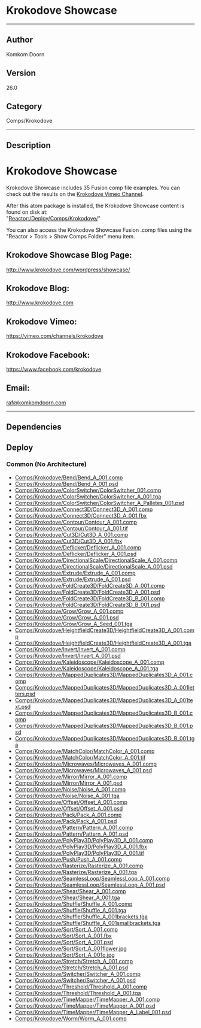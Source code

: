 # Krokodove Showcase
___

## Author
Komkom Doorn

## Version
26.0

## Category
Comps/Krokodove

___

## Description
<h1>Krokodove Showcase</h1>

<p>Krokodove Showcase includes 35 Fusion comp file examples. You can check out the results on the <a href="https://vimeo.com/channels/krokodove">Krokodove Vimeo Channel</a>.</p>

<p>After this atom package is installed, the Krokodove Showcase content is found on disk at:<br>
&quot;<a href="file://Reactor:/Deploy/Comps/Krokodove/">Reactor:/Deploy/Comps/Krokodove/</a>&quot;</p>

You can also access the Krokodove Showcase Fusion .comp files using the &quot;Reactor &gt; Tools &gt; Show Comps Folder&quot; menu item.

<h2>Krokodove Showcase Blog Page:</h2>
<p><a href="http://www.krokodove.com/wordpress/showcase/">http://www.krokodove.com/wordpress/showcase/</a></p>

<h2>Krokodove Blog:</h2>
<p><a href="http://www.krokodove.com">http://www.krokodove.com</a></p>

<h2>Krokodove Vimeo:</h2>
<p><a href="https://vimeo.com/channels/krokodove">https://vimeo.com/channels/krokodove</a></p>

<h2>Krokodove Facebook:</h2>
<p><a href="https://www.facebook.com/krokodove">https://www.facebook.com/krokodove</a></p>

<h2>Email:</h2>
<p><a href="mailto:raf@komkomdoorn.com">raf@komkomdoorn.com</a></p>

___

## Dependencies

## Deploy

### Common (No Architecture)

<ul>
<li><a href="https://gitlab.com/WeSuckLess/Reactor/-/blob/master/Atoms/com.KomkomDoorn.Krokodove.Showcase/Comps/Krokodove/Bend/Bend_A_001.comp?ref_type=heads">Comps/Krokodove/Bend/Bend_A_001.comp</a></li>
<li><a href="https://gitlab.com/WeSuckLess/Reactor/-/blob/master/Atoms/com.KomkomDoorn.Krokodove.Showcase/Comps/Krokodove/Bend/Bend_A_001.psd?ref_type=heads">Comps/Krokodove/Bend/Bend_A_001.psd</a></li>
<li><a href="https://gitlab.com/WeSuckLess/Reactor/-/blob/master/Atoms/com.KomkomDoorn.Krokodove.Showcase/Comps/Krokodove/ColorSwitcher/ColorSwitcher_001.comp?ref_type=heads">Comps/Krokodove/ColorSwitcher/ColorSwitcher_001.comp</a></li>
<li><a href="https://gitlab.com/WeSuckLess/Reactor/-/blob/master/Atoms/com.KomkomDoorn.Krokodove.Showcase/Comps/Krokodove/ColorSwitcher/ColorSwitcher_A_001.tga?ref_type=heads">Comps/Krokodove/ColorSwitcher/ColorSwitcher_A_001.tga</a></li>
<li><a href="https://gitlab.com/WeSuckLess/Reactor/-/blob/master/Atoms/com.KomkomDoorn.Krokodove.Showcase/Comps/Krokodove/ColorSwitcher/ColorSwitcher_A_Palletes_001.psd?ref_type=heads">Comps/Krokodove/ColorSwitcher/ColorSwitcher_A_Palletes_001.psd</a></li>
<li><a href="https://gitlab.com/WeSuckLess/Reactor/-/blob/master/Atoms/com.KomkomDoorn.Krokodove.Showcase/Comps/Krokodove/Connect3D/Connect3D_A_001.comp?ref_type=heads">Comps/Krokodove/Connect3D/Connect3D_A_001.comp</a></li>
<li><a href="https://gitlab.com/WeSuckLess/Reactor/-/blob/master/Atoms/com.KomkomDoorn.Krokodove.Showcase/Comps/Krokodove/Connect3D/Connect3D_A_001.fbx?ref_type=heads">Comps/Krokodove/Connect3D/Connect3D_A_001.fbx</a></li>
<li><a href="https://gitlab.com/WeSuckLess/Reactor/-/blob/master/Atoms/com.KomkomDoorn.Krokodove.Showcase/Comps/Krokodove/Contour/Contour_A_001.comp?ref_type=heads">Comps/Krokodove/Contour/Contour_A_001.comp</a></li>
<li><a href="https://gitlab.com/WeSuckLess/Reactor/-/blob/master/Atoms/com.KomkomDoorn.Krokodove.Showcase/Comps/Krokodove/Contour/Contour_A_001.tif?ref_type=heads">Comps/Krokodove/Contour/Contour_A_001.tif</a></li>
<li><a href="https://gitlab.com/WeSuckLess/Reactor/-/blob/master/Atoms/com.KomkomDoorn.Krokodove.Showcase/Comps/Krokodove/Cut3D/Cut3D_A_001.comp?ref_type=heads">Comps/Krokodove/Cut3D/Cut3D_A_001.comp</a></li>
<li><a href="https://gitlab.com/WeSuckLess/Reactor/-/blob/master/Atoms/com.KomkomDoorn.Krokodove.Showcase/Comps/Krokodove/Cut3D/Cut3D_A_001.fbx?ref_type=heads">Comps/Krokodove/Cut3D/Cut3D_A_001.fbx</a></li>
<li><a href="https://gitlab.com/WeSuckLess/Reactor/-/blob/master/Atoms/com.KomkomDoorn.Krokodove.Showcase/Comps/Krokodove/Deflicker/Deflicker_A_001.comp?ref_type=heads">Comps/Krokodove/Deflicker/Deflicker_A_001.comp</a></li>
<li><a href="https://gitlab.com/WeSuckLess/Reactor/-/blob/master/Atoms/com.KomkomDoorn.Krokodove.Showcase/Comps/Krokodove/Deflicker/Deflicker_A_001.psd?ref_type=heads">Comps/Krokodove/Deflicker/Deflicker_A_001.psd</a></li>
<li><a href="https://gitlab.com/WeSuckLess/Reactor/-/blob/master/Atoms/com.KomkomDoorn.Krokodove.Showcase/Comps/Krokodove/DirectionalScale/DirectionalScale_A_001.comp?ref_type=heads">Comps/Krokodove/DirectionalScale/DirectionalScale_A_001.comp</a></li>
<li><a href="https://gitlab.com/WeSuckLess/Reactor/-/blob/master/Atoms/com.KomkomDoorn.Krokodove.Showcase/Comps/Krokodove/DirectionalScale/DirectionalScale_A_001.psd?ref_type=heads">Comps/Krokodove/DirectionalScale/DirectionalScale_A_001.psd</a></li>
<li><a href="https://gitlab.com/WeSuckLess/Reactor/-/blob/master/Atoms/com.KomkomDoorn.Krokodove.Showcase/Comps/Krokodove/Extrude/Extrude_A_001.comp?ref_type=heads">Comps/Krokodove/Extrude/Extrude_A_001.comp</a></li>
<li><a href="https://gitlab.com/WeSuckLess/Reactor/-/blob/master/Atoms/com.KomkomDoorn.Krokodove.Showcase/Comps/Krokodove/Extrude/Extrude_A_001.psd?ref_type=heads">Comps/Krokodove/Extrude/Extrude_A_001.psd</a></li>
<li><a href="https://gitlab.com/WeSuckLess/Reactor/-/blob/master/Atoms/com.KomkomDoorn.Krokodove.Showcase/Comps/Krokodove/FoldCreate3D/FoldCreate3D_A_001.comp?ref_type=heads">Comps/Krokodove/FoldCreate3D/FoldCreate3D_A_001.comp</a></li>
<li><a href="https://gitlab.com/WeSuckLess/Reactor/-/blob/master/Atoms/com.KomkomDoorn.Krokodove.Showcase/Comps/Krokodove/FoldCreate3D/FoldCreate3D_A_001.psd?ref_type=heads">Comps/Krokodove/FoldCreate3D/FoldCreate3D_A_001.psd</a></li>
<li><a href="https://gitlab.com/WeSuckLess/Reactor/-/blob/master/Atoms/com.KomkomDoorn.Krokodove.Showcase/Comps/Krokodove/FoldCreate3D/FoldCreate3D_B_001.comp?ref_type=heads">Comps/Krokodove/FoldCreate3D/FoldCreate3D_B_001.comp</a></li>
<li><a href="https://gitlab.com/WeSuckLess/Reactor/-/blob/master/Atoms/com.KomkomDoorn.Krokodove.Showcase/Comps/Krokodove/FoldCreate3D/FoldCreate3D_B_001.psd?ref_type=heads">Comps/Krokodove/FoldCreate3D/FoldCreate3D_B_001.psd</a></li>
<li><a href="https://gitlab.com/WeSuckLess/Reactor/-/blob/master/Atoms/com.KomkomDoorn.Krokodove.Showcase/Comps/Krokodove/Grow/Grow_A_001.comp?ref_type=heads">Comps/Krokodove/Grow/Grow_A_001.comp</a></li>
<li><a href="https://gitlab.com/WeSuckLess/Reactor/-/blob/master/Atoms/com.KomkomDoorn.Krokodove.Showcase/Comps/Krokodove/Grow/Grow_A_001.psd?ref_type=heads">Comps/Krokodove/Grow/Grow_A_001.psd</a></li>
<li><a href="https://gitlab.com/WeSuckLess/Reactor/-/blob/master/Atoms/com.KomkomDoorn.Krokodove.Showcase/Comps/Krokodove/Grow/Grow_A_Seed_001.tga?ref_type=heads">Comps/Krokodove/Grow/Grow_A_Seed_001.tga</a></li>
<li><a href="https://gitlab.com/WeSuckLess/Reactor/-/blob/master/Atoms/com.KomkomDoorn.Krokodove.Showcase/Comps/Krokodove/HeightfieldCreate3D/HeightfieldCreate3D_A_001.comp?ref_type=heads">Comps/Krokodove/HeightfieldCreate3D/HeightfieldCreate3D_A_001.comp</a></li>
<li><a href="https://gitlab.com/WeSuckLess/Reactor/-/blob/master/Atoms/com.KomkomDoorn.Krokodove.Showcase/Comps/Krokodove/HeightfieldCreate3D/HeightfieldCreate3D_A_001.tga?ref_type=heads">Comps/Krokodove/HeightfieldCreate3D/HeightfieldCreate3D_A_001.tga</a></li>
<li><a href="https://gitlab.com/WeSuckLess/Reactor/-/blob/master/Atoms/com.KomkomDoorn.Krokodove.Showcase/Comps/Krokodove/Invert/Invert_A_001.comp?ref_type=heads">Comps/Krokodove/Invert/Invert_A_001.comp</a></li>
<li><a href="https://gitlab.com/WeSuckLess/Reactor/-/blob/master/Atoms/com.KomkomDoorn.Krokodove.Showcase/Comps/Krokodove/Invert/Invert_A_001.psd?ref_type=heads">Comps/Krokodove/Invert/Invert_A_001.psd</a></li>
<li><a href="https://gitlab.com/WeSuckLess/Reactor/-/blob/master/Atoms/com.KomkomDoorn.Krokodove.Showcase/Comps/Krokodove/Kaleidoscope/Kaleidoscope_A_001.comp?ref_type=heads">Comps/Krokodove/Kaleidoscope/Kaleidoscope_A_001.comp</a></li>
<li><a href="https://gitlab.com/WeSuckLess/Reactor/-/blob/master/Atoms/com.KomkomDoorn.Krokodove.Showcase/Comps/Krokodove/Kaleidoscope/Kaleidoscope_A_001.tga?ref_type=heads">Comps/Krokodove/Kaleidoscope/Kaleidoscope_A_001.tga</a></li>
<li><a href="https://gitlab.com/WeSuckLess/Reactor/-/blob/master/Atoms/com.KomkomDoorn.Krokodove.Showcase/Comps/Krokodove/MappedDuplicates3D/MappedDuplicates3D_A_001.comp?ref_type=heads">Comps/Krokodove/MappedDuplicates3D/MappedDuplicates3D_A_001.comp</a></li>
<li><a href="https://gitlab.com/WeSuckLess/Reactor/-/blob/master/Atoms/com.KomkomDoorn.Krokodove.Showcase/Comps/Krokodove/MappedDuplicates3D/MappedDuplicates3D_A_001letters.psd?ref_type=heads">Comps/Krokodove/MappedDuplicates3D/MappedDuplicates3D_A_001letters.psd</a></li>
<li><a href="https://gitlab.com/WeSuckLess/Reactor/-/blob/master/Atoms/com.KomkomDoorn.Krokodove.Showcase/Comps/Krokodove/MappedDuplicates3D/MappedDuplicates3D_A_001text.psd?ref_type=heads">Comps/Krokodove/MappedDuplicates3D/MappedDuplicates3D_A_001text.psd</a></li>
<li><a href="https://gitlab.com/WeSuckLess/Reactor/-/blob/master/Atoms/com.KomkomDoorn.Krokodove.Showcase/Comps/Krokodove/MappedDuplicates3D/MappedDuplicates3D_B_001.comp?ref_type=heads">Comps/Krokodove/MappedDuplicates3D/MappedDuplicates3D_B_001.comp</a></li>
<li><a href="https://gitlab.com/WeSuckLess/Reactor/-/blob/master/Atoms/com.KomkomDoorn.Krokodove.Showcase/Comps/Krokodove/MappedDuplicates3D/MappedDuplicates3D_B_001.psd?ref_type=heads">Comps/Krokodove/MappedDuplicates3D/MappedDuplicates3D_B_001.psd</a></li>
<li><a href="https://gitlab.com/WeSuckLess/Reactor/-/blob/master/Atoms/com.KomkomDoorn.Krokodove.Showcase/Comps/Krokodove/MappedDuplicates3D/MappedDuplicates3D_B_001.tga?ref_type=heads">Comps/Krokodove/MappedDuplicates3D/MappedDuplicates3D_B_001.tga</a></li>
<li><a href="https://gitlab.com/WeSuckLess/Reactor/-/blob/master/Atoms/com.KomkomDoorn.Krokodove.Showcase/Comps/Krokodove/MatchColor/MatchColor_A_001.comp?ref_type=heads">Comps/Krokodove/MatchColor/MatchColor_A_001.comp</a></li>
<li><a href="https://gitlab.com/WeSuckLess/Reactor/-/blob/master/Atoms/com.KomkomDoorn.Krokodove.Showcase/Comps/Krokodove/MatchColor/MatchColor_A_001.tif?ref_type=heads">Comps/Krokodove/MatchColor/MatchColor_A_001.tif</a></li>
<li><a href="https://gitlab.com/WeSuckLess/Reactor/-/blob/master/Atoms/com.KomkomDoorn.Krokodove.Showcase/Comps/Krokodove/Microwaves/Microwaves_A_001.comp?ref_type=heads">Comps/Krokodove/Microwaves/Microwaves_A_001.comp</a></li>
<li><a href="https://gitlab.com/WeSuckLess/Reactor/-/blob/master/Atoms/com.KomkomDoorn.Krokodove.Showcase/Comps/Krokodove/Microwaves/Microwaves_A_001.psd?ref_type=heads">Comps/Krokodove/Microwaves/Microwaves_A_001.psd</a></li>
<li><a href="https://gitlab.com/WeSuckLess/Reactor/-/blob/master/Atoms/com.KomkomDoorn.Krokodove.Showcase/Comps/Krokodove/Mirror/Mirror_A_001.comp?ref_type=heads">Comps/Krokodove/Mirror/Mirror_A_001.comp</a></li>
<li><a href="https://gitlab.com/WeSuckLess/Reactor/-/blob/master/Atoms/com.KomkomDoorn.Krokodove.Showcase/Comps/Krokodove/Mirror/Mirror_A_001.psd?ref_type=heads">Comps/Krokodove/Mirror/Mirror_A_001.psd</a></li>
<li><a href="https://gitlab.com/WeSuckLess/Reactor/-/blob/master/Atoms/com.KomkomDoorn.Krokodove.Showcase/Comps/Krokodove/Noise/Noise_A_001.comp?ref_type=heads">Comps/Krokodove/Noise/Noise_A_001.comp</a></li>
<li><a href="https://gitlab.com/WeSuckLess/Reactor/-/blob/master/Atoms/com.KomkomDoorn.Krokodove.Showcase/Comps/Krokodove/Noise/Noise_A_001.tga?ref_type=heads">Comps/Krokodove/Noise/Noise_A_001.tga</a></li>
<li><a href="https://gitlab.com/WeSuckLess/Reactor/-/blob/master/Atoms/com.KomkomDoorn.Krokodove.Showcase/Comps/Krokodove/Offset/Offset_A_001.comp?ref_type=heads">Comps/Krokodove/Offset/Offset_A_001.comp</a></li>
<li><a href="https://gitlab.com/WeSuckLess/Reactor/-/blob/master/Atoms/com.KomkomDoorn.Krokodove.Showcase/Comps/Krokodove/Offset/Offset_A_001.psd?ref_type=heads">Comps/Krokodove/Offset/Offset_A_001.psd</a></li>
<li><a href="https://gitlab.com/WeSuckLess/Reactor/-/blob/master/Atoms/com.KomkomDoorn.Krokodove.Showcase/Comps/Krokodove/Pack/Pack_A_001.comp?ref_type=heads">Comps/Krokodove/Pack/Pack_A_001.comp</a></li>
<li><a href="https://gitlab.com/WeSuckLess/Reactor/-/blob/master/Atoms/com.KomkomDoorn.Krokodove.Showcase/Comps/Krokodove/Pack/Pack_A_001.psd?ref_type=heads">Comps/Krokodove/Pack/Pack_A_001.psd</a></li>
<li><a href="https://gitlab.com/WeSuckLess/Reactor/-/blob/master/Atoms/com.KomkomDoorn.Krokodove.Showcase/Comps/Krokodove/Pattern/Pattern_A_001.comp?ref_type=heads">Comps/Krokodove/Pattern/Pattern_A_001.comp</a></li>
<li><a href="https://gitlab.com/WeSuckLess/Reactor/-/blob/master/Atoms/com.KomkomDoorn.Krokodove.Showcase/Comps/Krokodove/Pattern/Pattern_A_001.psd?ref_type=heads">Comps/Krokodove/Pattern/Pattern_A_001.psd</a></li>
<li><a href="https://gitlab.com/WeSuckLess/Reactor/-/blob/master/Atoms/com.KomkomDoorn.Krokodove.Showcase/Comps/Krokodove/PolyPlay3D/PolyPlay3D_A_001.comp?ref_type=heads">Comps/Krokodove/PolyPlay3D/PolyPlay3D_A_001.comp</a></li>
<li><a href="https://gitlab.com/WeSuckLess/Reactor/-/blob/master/Atoms/com.KomkomDoorn.Krokodove.Showcase/Comps/Krokodove/PolyPlay3D/PolyPlay3D_A_001.fbx?ref_type=heads">Comps/Krokodove/PolyPlay3D/PolyPlay3D_A_001.fbx</a></li>
<li><a href="https://gitlab.com/WeSuckLess/Reactor/-/blob/master/Atoms/com.KomkomDoorn.Krokodove.Showcase/Comps/Krokodove/PolyPlay3D/PolyPlay3D_A_001.tif?ref_type=heads">Comps/Krokodove/PolyPlay3D/PolyPlay3D_A_001.tif</a></li>
<li><a href="https://gitlab.com/WeSuckLess/Reactor/-/blob/master/Atoms/com.KomkomDoorn.Krokodove.Showcase/Comps/Krokodove/Push/Push_A_001.comp?ref_type=heads">Comps/Krokodove/Push/Push_A_001.comp</a></li>
<li><a href="https://gitlab.com/WeSuckLess/Reactor/-/blob/master/Atoms/com.KomkomDoorn.Krokodove.Showcase/Comps/Krokodove/Rasterize/Rasterize_A_001.comp?ref_type=heads">Comps/Krokodove/Rasterize/Rasterize_A_001.comp</a></li>
<li><a href="https://gitlab.com/WeSuckLess/Reactor/-/blob/master/Atoms/com.KomkomDoorn.Krokodove.Showcase/Comps/Krokodove/Rasterize/Rasterize_A_001.tga?ref_type=heads">Comps/Krokodove/Rasterize/Rasterize_A_001.tga</a></li>
<li><a href="https://gitlab.com/WeSuckLess/Reactor/-/blob/master/Atoms/com.KomkomDoorn.Krokodove.Showcase/Comps/Krokodove/SeamlessLoop/SeamlessLoop_A_001.comp?ref_type=heads">Comps/Krokodove/SeamlessLoop/SeamlessLoop_A_001.comp</a></li>
<li><a href="https://gitlab.com/WeSuckLess/Reactor/-/blob/master/Atoms/com.KomkomDoorn.Krokodove.Showcase/Comps/Krokodove/SeamlessLoop/SeamlessLoop_A_001.psd?ref_type=heads">Comps/Krokodove/SeamlessLoop/SeamlessLoop_A_001.psd</a></li>
<li><a href="https://gitlab.com/WeSuckLess/Reactor/-/blob/master/Atoms/com.KomkomDoorn.Krokodove.Showcase/Comps/Krokodove/Shear/Shear_A_001.comp?ref_type=heads">Comps/Krokodove/Shear/Shear_A_001.comp</a></li>
<li><a href="https://gitlab.com/WeSuckLess/Reactor/-/blob/master/Atoms/com.KomkomDoorn.Krokodove.Showcase/Comps/Krokodove/Shear/Shear_A_001.tga?ref_type=heads">Comps/Krokodove/Shear/Shear_A_001.tga</a></li>
<li><a href="https://gitlab.com/WeSuckLess/Reactor/-/blob/master/Atoms/com.KomkomDoorn.Krokodove.Showcase/Comps/Krokodove/Shuffle/Shuffle_A_001.comp?ref_type=heads">Comps/Krokodove/Shuffle/Shuffle_A_001.comp</a></li>
<li><a href="https://gitlab.com/WeSuckLess/Reactor/-/blob/master/Atoms/com.KomkomDoorn.Krokodove.Showcase/Comps/Krokodove/Shuffle/Shuffle_A_001.tga?ref_type=heads">Comps/Krokodove/Shuffle/Shuffle_A_001.tga</a></li>
<li><a href="https://gitlab.com/WeSuckLess/Reactor/-/blob/master/Atoms/com.KomkomDoorn.Krokodove.Showcase/Comps/Krokodove/Shuffle/Shuffle_A_001brackets.tga?ref_type=heads">Comps/Krokodove/Shuffle/Shuffle_A_001brackets.tga</a></li>
<li><a href="https://gitlab.com/WeSuckLess/Reactor/-/blob/master/Atoms/com.KomkomDoorn.Krokodove.Showcase/Comps/Krokodove/Shuffle/Shuffle_A_001smallbrackets.tga?ref_type=heads">Comps/Krokodove/Shuffle/Shuffle_A_001smallbrackets.tga</a></li>
<li><a href="https://gitlab.com/WeSuckLess/Reactor/-/blob/master/Atoms/com.KomkomDoorn.Krokodove.Showcase/Comps/Krokodove/Sort/Sort_A_001.comp?ref_type=heads">Comps/Krokodove/Sort/Sort_A_001.comp</a></li>
<li><a href="https://gitlab.com/WeSuckLess/Reactor/-/blob/master/Atoms/com.KomkomDoorn.Krokodove.Showcase/Comps/Krokodove/Sort/Sort_A_001.fbx?ref_type=heads">Comps/Krokodove/Sort/Sort_A_001.fbx</a></li>
<li><a href="https://gitlab.com/WeSuckLess/Reactor/-/blob/master/Atoms/com.KomkomDoorn.Krokodove.Showcase/Comps/Krokodove/Sort/Sort_A_001.psd?ref_type=heads">Comps/Krokodove/Sort/Sort_A_001.psd</a></li>
<li><a href="https://gitlab.com/WeSuckLess/Reactor/-/blob/master/Atoms/com.KomkomDoorn.Krokodove.Showcase/Comps/Krokodove/Sort/Sort_A_001flower.jpg?ref_type=heads">Comps/Krokodove/Sort/Sort_A_001flower.jpg</a></li>
<li><a href="https://gitlab.com/WeSuckLess/Reactor/-/blob/master/Atoms/com.KomkomDoorn.Krokodove.Showcase/Comps/Krokodove/Sort/Sort_A_001o.jpg?ref_type=heads">Comps/Krokodove/Sort/Sort_A_001o.jpg</a></li>
<li><a href="https://gitlab.com/WeSuckLess/Reactor/-/blob/master/Atoms/com.KomkomDoorn.Krokodove.Showcase/Comps/Krokodove/Stretch/Stretch_A_001.comp?ref_type=heads">Comps/Krokodove/Stretch/Stretch_A_001.comp</a></li>
<li><a href="https://gitlab.com/WeSuckLess/Reactor/-/blob/master/Atoms/com.KomkomDoorn.Krokodove.Showcase/Comps/Krokodove/Stretch/Stretch_A_001.psd?ref_type=heads">Comps/Krokodove/Stretch/Stretch_A_001.psd</a></li>
<li><a href="https://gitlab.com/WeSuckLess/Reactor/-/blob/master/Atoms/com.KomkomDoorn.Krokodove.Showcase/Comps/Krokodove/Switcher/Switcher_A_001.comp?ref_type=heads">Comps/Krokodove/Switcher/Switcher_A_001.comp</a></li>
<li><a href="https://gitlab.com/WeSuckLess/Reactor/-/blob/master/Atoms/com.KomkomDoorn.Krokodove.Showcase/Comps/Krokodove/Switcher/Switcher_A_001.psd?ref_type=heads">Comps/Krokodove/Switcher/Switcher_A_001.psd</a></li>
<li><a href="https://gitlab.com/WeSuckLess/Reactor/-/blob/master/Atoms/com.KomkomDoorn.Krokodove.Showcase/Comps/Krokodove/Threshold/Threshold_A_001.comp?ref_type=heads">Comps/Krokodove/Threshold/Threshold_A_001.comp</a></li>
<li><a href="https://gitlab.com/WeSuckLess/Reactor/-/blob/master/Atoms/com.KomkomDoorn.Krokodove.Showcase/Comps/Krokodove/Threshold/Threshold_A_001.tga?ref_type=heads">Comps/Krokodove/Threshold/Threshold_A_001.tga</a></li>
<li><a href="https://gitlab.com/WeSuckLess/Reactor/-/blob/master/Atoms/com.KomkomDoorn.Krokodove.Showcase/Comps/Krokodove/TimeMapper/TimeMapper_A_001.comp?ref_type=heads">Comps/Krokodove/TimeMapper/TimeMapper_A_001.comp</a></li>
<li><a href="https://gitlab.com/WeSuckLess/Reactor/-/blob/master/Atoms/com.KomkomDoorn.Krokodove.Showcase/Comps/Krokodove/TimeMapper/TimeMapper_A_001.psd?ref_type=heads">Comps/Krokodove/TimeMapper/TimeMapper_A_001.psd</a></li>
<li><a href="https://gitlab.com/WeSuckLess/Reactor/-/blob/master/Atoms/com.KomkomDoorn.Krokodove.Showcase/Comps/Krokodove/TimeMapper/TimeMapper_A_Label_001.psd?ref_type=heads">Comps/Krokodove/TimeMapper/TimeMapper_A_Label_001.psd</a></li>
<li><a href="https://gitlab.com/WeSuckLess/Reactor/-/blob/master/Atoms/com.KomkomDoorn.Krokodove.Showcase/Comps/Krokodove/Worm/Worm_A_001.comp?ref_type=heads">Comps/Krokodove/Worm/Worm_A_001.comp</a></li>
</ul>
